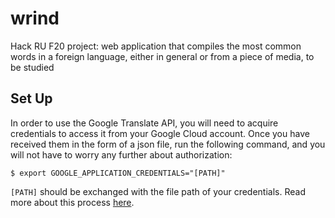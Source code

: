 # wrind
Hack RU F20 project: web application that compiles the most common words in a foreign language, either in general or from a piece of media, to be studied

## Set Up

In order to use the Google Translate API, you will need to acquire credentials to access it from your Google Cloud account.
Once you have received them in the form of a json file, run the following command, and you will not have to worry any further
about authorization:
```
$ export GOOGLE_APPLICATION_CREDENTIALS="[PATH]"
```

`[PATH]` should be exchanged with the file path of your credentials. Read more about this process [here](https://cloud.google.com/translate/docs/setup?hl=en_US).

